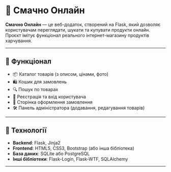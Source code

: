 # 🛒 Смачно Онлайн

**Смачно Онлайн** — це веб-додаток, створений на Flask, який дозволяє користувачам переглядати, шукати та купувати продукти онлайн. Проєкт імітує функціонал реального інтернет-магазину продуктів харчування.

---

## 🚀 Функціонал

- 📦 Каталог товарів (з описом, цінами, фото)
- 🛍️ Кошик для замовлень
- 🔍 Пошук по товарах
- 👤 Реєстрація та вхід користувача
- 🛒 Сторінка оформлення замовлення
- 🛠️ Панель адміністратора (додавання, редагування товарів)

---

## 🧰 Технології

- **Backend**: Flask, Jinja2
- **Frontend**: HTML5, CSS3, Bootstrap (або інша бібліотека)
- **База даних**: SQLite або PostgreSQL
- **Інші бібліотеки**: Flask-Login, Flask-WTF, SQLAlchemy

---
